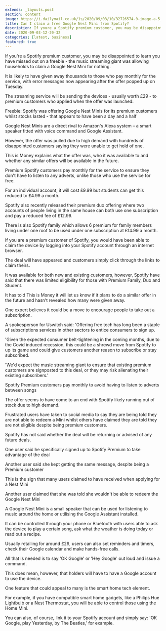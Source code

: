 ```yaml
---
extends: _layouts.post
section: content
image: https://i.dailymail.co.uk/1s/2020/09/03/10/32726574-0-image-a-5_1599125975658.jpg 
title: Can I claim a free Google Nest Mini from Spotify? 
description: If youre a Spotify premium customer, you may be disappointed to learn youve missed out on a freebie - households could claim a Google Nest Mini for nothing. 
date: 2020-09-03-12-20-32 
categories: [latest, business] 
featured: true 
--- 
```

If you're a Spotify premium customer, you may be disappointed to learn you have missed out on a freebie - the music streaming giant was allowing households to claim a Google Nest Mini for nothing.

It is likely to have given away thousands to those who pay monthly for the service, with error messages now appearing after the offer popped up on Tuesday.

The streaming service will be sending the devices - usually worth £29 - to premium customers who applied when the offer was launched.

Freebie: Spotify was offering Google Nest Minis for its premium customers whilst stocks lasted - that appears to have been a day and a half

Google Nest Minis are a direct rival to Amazon's Alexa system – a smart speaker fitted with voice command and Google Assistant. 

However, the offer was pulled due to high demand with hundreds of disappointed customers saying they were unable to get hold of one.  

This is Money explains what the offer was, who it was available to and whether any similar offers will be available in the future.  

Premium Spotify customers pay monthly for the service to ensure they don't have to listen to any adverts, unlike those who use the service for free.

For an individual account, it will cost £9.99 but students can get this reduced to £4.99 a month.

Spotify also recently released their premium duo offering where two accounts of people living in the same house can both use one subscription and pay a reduced fee of £12.99.

There is also Spotify family which allows 6 premium for family members living under one roof to be used under one subscription at £14.99 a month.

If you are a premium customer of Spotify, you would have been able to claim the device by logging into your Spotify account through an internet browser.

The deal will have appeared and customers simply click through the links to claim theirs. 

It was available for both new and existing customers, however, Spotify have said that there was limited eligibility for those with Premium Family, Duo and Student.

It has told This is Money it will let us know if it plans to do a similar offer in the future and hasn't revealed how many were given away. 

One expert believes it could be a move to encourage people to take out a subscription.

A spokesperson for Uswitch said: 'Offering free tech has long been a staple of subscriptions services in other sectors to entice consumers to sign up. 

'Given the expected consumer belt-tightening in the coming months, due to the Covid induced recession, this could be a shrewd move from Spotify to up its game and could give customers another reason to subscribe or stay subscribed. 

'We'd expect the music streaming giant to ensure that existing premium customers are signposted to this deal, or they may risk alienating their existing subscribers.' 

Spotify Premium customers pay monthly to avoid having to listen to adverts between songs 

The offer seems to have come to an end with Spotify likely running out of stock due to high demand. 

Frustrated users have taken to social media to say they are being told they are not able to redeem a Mini whilst others have claimed they are told they are not eligible despite being premium customers. 

Spotify has not said whether the deal will be returning or advised of any future deals.  

One user said he specifically signed up to Spotify Premium to take advantage of the deal

Another user said she kept getting the same message, despite being a Premium customer

This is the sign that many users claimed to have received when applying for a Nest Mini

Another user claimed that she was told she wouldn't be able to redeem the Google Nest Mini 

A Google Nest Mini is a small speaker that can be used for listening to music around the home or utilising the Google Assistant installed.

It can be controlled through your phone or Bluetooth with users able to ask the device to play a certain song, ask what the weather is doing today or read out a recipe.

Usually retailing for around £29, users can also set reminders and timers, check their Google calendar and make hands-free calls.

All that is needed is to say 'OK Google' or 'Hey Google' out loud and issue a command.

This does mean, however, that holders will have to have a Google account to use the device.

One feature that could appeal to many is the smart home tech element. 

For example, if you have compatible smart home gadgets, like a Philips Hue Lightbulb or a Nest Thermostat, you will be able to control those using the Home Mini.

You can also, of course, link it to your Spotify account and simply say: 'OK Google, play Yesterday, by The Beatles,' for example.  

